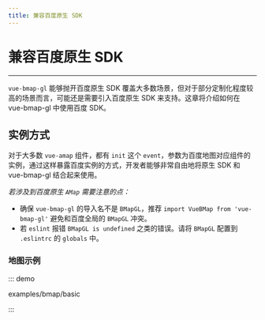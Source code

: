 ```yaml
---
title: 兼容百度原生 SDK
---
```


# 兼容百度原生 SDK

---

`vue-bmap-gl` 能够抛开百度原生 SDK 覆盖大多数场景，但对于部分定制化程度较高的场景而言，可能还是需要引入百度原生 SDK 来支持。这章将介绍如何在 vue-bmap-gl 中使用百度 SDK。


## 实例方式

对于大多数 `vue-amap` 组件，都有 `init` 这个 `event`，参数为百度地图对应组件的实例，通过这样暴露百度实例的方式，开发者能够非常自由地将原生 SDK 和 vue-bmap-gl 结合起来使用。


*若涉及到百度原生 `AMap` 需要注意的点：*

* 确保 `vue-bmap-gl` 的导入名不是 `BMapGL`，推荐 `import VueBMap from 'vue-bmap-gl'` 避免和百度全局的 `BMapGL` 冲突。
* 若 `eslint` 报错 `BMapGL is undefined` 之类的错误。请将 `BMapGL` 配置到 `.eslintrc` 的 `globals` 中。

### 地图示例
::: demo

examples/bmap/basic

:::
